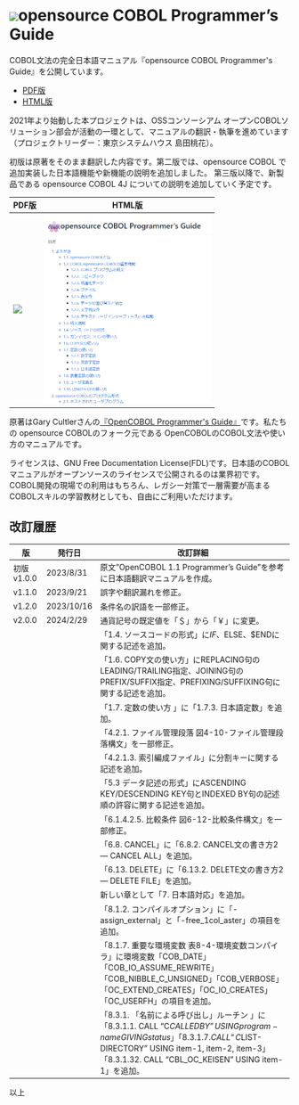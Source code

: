 # <img width="40" src="https://momo2584.github.io/opensourcecobol.github.io/markdown/opensourcecobol.png">opensource COBOL Programmer’s Guide

COBOL文法の完全日本語マニュアル『opensource COBOL Programmer's Guide』を公開しています。

- [PDF版](/guides/opensourceCOBOLProgrammersGuide.pdf)
- [HTML版](/markdown/TOC.md)

2021年より始動した本プロジェクトは、OSSコンソーシアム オープンCOBOLソリューション部会が活動の一環として、マニュアルの翻訳・執筆を進めています（プロジェクトリーダー：東京システムハウス 島田桃花）。

初版は原著をそのまま翻訳した内容です。第二版では、opensource COBOL で追加実装した日本語機能や新機能の説明を追加しました。
第三版以降で、新製品である opensource COBOL 4J についての説明を追加していく予定です。

| PDF版 | HTML版 |
| --- | --- |
| [<img width="300" src="https://github.com/opensourcecobol/opensourcecobol.github.io/assets/5810740/d8108368-9a9d-4df8-8cd9-9873d0f5d01d">](/guides/opensourceCOBOLProgrammersGuide.pdf) | [<img width="300" src="image.png">](/markdown/TOC.md) |



原著はGary Cultlerさんの[『OpenCOBOL Programmer's Guide』](https://gnucobol.sourceforge.io/guides/OpenCOBOL%20Programmers%20Guide.pdf)です。私たちの opensource COBOLのフォーク元である OpenCOBOLのCOBOL文法や使い方のマニュアルです。

ライセンスは、GNU Free Documentation License(FDL)です。日本語のCOBOLマニュアルがオープンソースのライセンスで公開されるのは業界初です。COBOL開発の現場での利用はもちろん、レガシー対策で一層需要が高まるCOBOLスキルの学習教材としても、自由にご利用いただけます。



## 改訂履歴

|版|発行日|改訂詳細|
|---|---|---|
|初版 v1.0.0|2023/8/31|原文”OpenCOBOL 1.1 Programmer’s Guide”を参考に日本語翻訳マニュアルを作成。|
|v1.1.0|2023/9/21|誤字や翻訳漏れを修正。|
|v1.2.0|2023/10/16|条件名の訳語を一部修正。|
|v2.0.0|2024/2/29|通貨記号の既定値を「＄」から「￥」に変更。|
|||「1.4. ソースコードの形式」に$IF、$ELSE、$ENDに関する記述を追加。|
|||「1.6. COPY文の使い方」にREPLACING句のLEADING/TRAILING指定、JOINING句のPREFIX/SUFFIX指定、PREFIXING/SUFFIXING句に関する記述を追加。|
|||「1.7. 定数の使い方 」に「1.7.3. 日本語定数」を追加。|
|||「4.2.1. ファイル管理段落 図4-10-ファイル管理段落構文」を一部修正。|
|||「4.2.1.3. 索引編成ファイル」に分割キーに関する記述を追加。|
|||「5.3 データ記述の形式」にASCENDING KEY/DESCENDING KEY句とINDEXED BY句の記述順の許容に関する記述を追加。|
|||「6.1.4.2.5. 比較条件 図6-12-比較条件構文」を一部修正。|
|||「6.8. CANCEL」に「6.8.2. CANCEL文の書き方2 ― CANCEL ALL」を追加。|
|||「6.13. DELETE」に「6.13.2. DELETE文の書き方2 ― DELETE FILE」を追加。|
|||新しい章として「7. 日本語対応」を追加。|
|||「8.1.2. コンパイルオプション」に「-assign_external」と「-free_1col_aster」の項目を追加。|
|||「8.1.7. 重要な環境変数 表8-4-環境変数コンパイラ」に環境変数「COB_DATE」「COB_IO_ASSUME_REWRITE」「COB_NIBBLE_C_UNSIGNED」「COB_VERBOSE」「OC_EXTEND_CREATES」「OC_IO_CREATES」「OC_USERFH」の項目を追加。|
|||「8.3.1. 「名前による呼び出し」ルーチン 」に「8.3.1.1. CALL “C$CALLEDBY” USING program-name GIVING status」「8.3.1.7. CALL “C$LIST-DIRECTORY” USING item-1, item-2, item-3」「8.3.1.32. CALL “CBL_OC_KEISEN” USING item-1」を追加。|

以上
